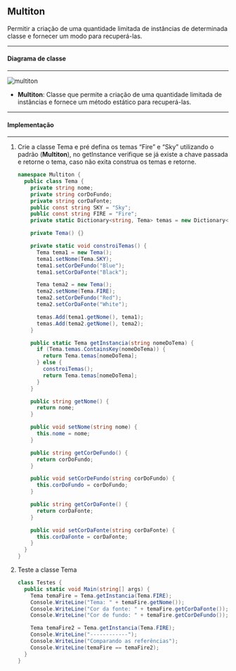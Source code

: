 ## Multiton

Permitir a criação de uma quantidade limitada de instâncias de determinada classe e fornecer um modo para recuperá-las.

***
#### Diagrama de classe
***

![multiton](https://cloud.githubusercontent.com/assets/14116020/26184763/1a9954bc-3b5d-11e7-8b11-09063e92802e.png)

* **Multiton**: Classe que permite a criação de uma quantidade limitada de instâncias e fornece um método estático para recuperá-las.

***
#### Implementação
***

1. Crie a classe Tema e pré defina os temas “Fire” e “Sky” utilizando o padrão (**Multiton**), no getInstance verifique se já existe a chave
   passada e retorne o tema, caso não exita construa os temas e retorne.

    ```c#
    namespace Multiton {
      public class Tema {
        private string nome;
        private string corDoFundo;
        private string corDaFonte;
        public const string SKY = "Sky";
        public const string FIRE = "Fire";
        private static Dictionary<string, Tema> temas = new Dictionary<string, Tema>();
    
        private Tema() {}
    
        private static void constroiTemas() {
          Tema tema1 = new Tema();
          tema1.setNome(Tema.SKY);
          tema1.setCorDeFundo("Blue");
          tema1.setCorDaFonte("Black");
    
          Tema tema2 = new Tema();
          tema2.setNome(Tema.FIRE);
          tema2.setCorDeFundo("Red");
          tema2.setCorDaFonte("White");
    
          temas.Add(tema1.getNome(), tema1);
          temas.Add(tema2.getNome(), tema2);
        }
    
        public static Tema getInstancia(string nomeDoTema) {
          if (Tema.temas.ContainsKey(nomeDoTema)) {
            return Tema.temas[nomeDoTema];
          } else {
            constroiTemas();
            return Tema.temas[nomeDoTema];
          }
        }
    
        public string getNome() {
          return nome;
        }
    
        public void setNome(string nome) {
          this.nome = nome;
        }
    
        public string getCorDeFundo() {
          return corDoFundo;
        }
    
        public void setCorDeFundo(string corDoFundo) {
          this.corDoFundo = corDoFundo;
        }
    
        public string getCorDaFonte() {
          return corDaFonte;
        }
    
        public void setCorDaFonte(string corDaFonte) {
          this.corDaFonte = corDaFonte;
        }
      }
    }
    ```

2. Teste a classe Tema

    ```c#
    class Testes {
      public static void Main(string[] args) {
        Tema temaFire = Tema.getInstancia(Tema.FIRE);
        Console.WriteLine("Tema: " + temaFire.getNome());
        Console.WriteLine("Cor da fonte: " + temaFire.getCorDaFonte());
        Console.WriteLine("Cor de fundo: " + temaFire.getCorDeFundo());
    
        Tema temaFire2 = Tema.getInstancia(Tema.FIRE);
        Console.WriteLine("------------");
        Console.WriteLine("Comparando as referências");
        Console.WriteLine(temaFire == temaFire2);
      }
    }
    ```
